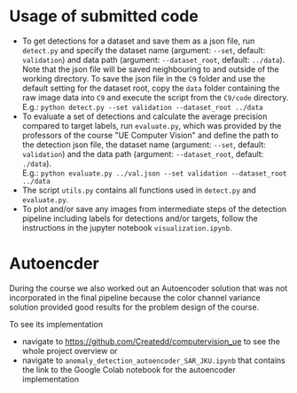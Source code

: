 # Usage of submitted code
- To get detections for a dataset and save them as a json file, run `detect.py` and specify the dataset name (argument: `--set`, default: `validation`) and data path (argument: `--dataset_root`, default: `../data`). Note that the json file will be saved neighbouring to and outside of the working directory. To save the json file in the `C9` folder and use the default setting for the dataset root, copy the `data` folder containing the raw image data into `C9` and execute the script from the `C9/code` directory. <br>
E.g.: `python detect.py --set validation --dataset_root ../data` <br>
- To evaluate a set of detections and calculate the average precision compared to target labels, run `evaluate.py`, which was provided by the professors of the course "UE Computer Vision" and define the path to the detection json file, the dataset name (argument: `--set`, default: `validation`) and the data path (argument: `--dataset_root`, default: `./data`). <br>
E.g.: `python evaluate.py ../val.json --set validation --dataset_root ../data` <br>
- The script `utils.py` contains all functions used in `detect.py` and `evaluate.py`. <br>
- To plot and/or save any images from intermediate steps of the detection pipeline including labels for detections and/or targets, follow the instructions in the jupyter notebook `visualization.ipynb`. <br>



# Autoencder

During the course we also worked out an Autoencoder solution that was not incorporated in the final pipeline because the color channel variance solution provided good results for the problem design of the course. 

To see its implementation
- navigate to https://github.com/Createdd/computervision_ue to see the whole project overview or
- navigate to `anomaly_detection_autoencoder_SAR_JKU.ipynb` that contains the link to the Google Colab notebook for the autoencoder implementation
